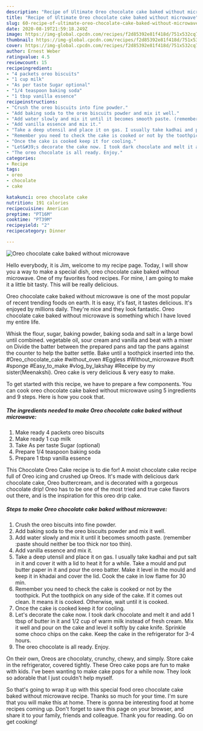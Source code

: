 ```yaml
---
description: "Recipe of Ultimate Oreo chocolate cake baked without microwave"
title: "Recipe of Ultimate Oreo chocolate cake baked without microwave"
slug: 60-recipe-of-ultimate-oreo-chocolate-cake-baked-without-microwave
date: 2020-08-19T21:59:18.249Z
image: https://img-global.cpcdn.com/recipes/f2d85392e81f418d/751x532cq70/oreo-chocolate-cake-baked-without-microwave-recipe-main-photo.jpg
thumbnail: https://img-global.cpcdn.com/recipes/f2d85392e81f418d/751x532cq70/oreo-chocolate-cake-baked-without-microwave-recipe-main-photo.jpg
cover: https://img-global.cpcdn.com/recipes/f2d85392e81f418d/751x532cq70/oreo-chocolate-cake-baked-without-microwave-recipe-main-photo.jpg
author: Ernest Weber
ratingvalue: 4.5
reviewcount: 15
recipeingredient:
- "4 packets oreo biscuits"
- "1 cup milk"
- "As per taste Sugar optional"
- "1/4 teaspoon baking soda"
- "1 tbsp vanilla essence"
recipeinstructions:
- "Crush the oreo biscuits into fine powder."
- "Add baking soda to the oreo biscuits powder and mix it well."
- "Add water slowly and mix it until it becomes smooth paste. (remember :paste should neither be too thick nor too thin)."
- "Add vanilla essence and mix it."
- "Take a deep utensil and place it on gas. I usually take kadhai and put salt in it and cover it with a lid to heat it for a while. Take a mould and put butter paper in it and pour the oreo batter. Make it level in the mould and keep it in khadai and cover the lid. Cook the cake in low flame for 30 min."
- "Remember you need to check the cake is cooked or not by the toothpick. Put the toothpick on any side of the cake. If it comes out clean. It means it is cooked. Otherwise, wait until it is cooked."
- "Once the cake is cooked keep it for cooling."
- "Let&#39;s decorate the cake now. I took dark chocolate and melt it and add 1 tbsp of butter in it and 1/2 cup of warm milk instead of fresh cream. Mix it well and pour on the cake and level it softly by cake knife. Sprinkle some choco chips on the cake. Keep the cake in the refrigerator for 3-4 hours."
- "The oreo chocolate is all ready. Enjoy."
categories:
- Recipe
tags:
- oreo
- chocolate
- cake

katakunci: oreo chocolate cake 
nutrition: 191 calories
recipecuisine: American
preptime: "PT16M"
cooktime: "PT39M"
recipeyield: "2"
recipecategory: Dinner

---
```



![Oreo chocolate cake baked without microwave](https://img-global.cpcdn.com/recipes/f2d85392e81f418d/751x532cq70/oreo-chocolate-cake-baked-without-microwave-recipe-main-photo.jpg)

Hello everybody, it is Jim, welcome to my recipe page. Today, I will show you a way to make a special dish, oreo chocolate cake baked without microwave. One of my favorites food recipes. For mine, I am going to make it a little bit tasty. This will be really delicious.

Oreo chocolate cake baked without microwave is one of the most popular of recent trending foods on earth. It is easy, it's fast, it tastes delicious. It's enjoyed by millions daily. They're nice and they look fantastic. Oreo chocolate cake baked without microwave is something which I have loved my entire life.

Whisk the flour, sugar, baking powder, baking soda and salt in a large bowl until combined. vegetable oil, sour cream and vanilla and beat with a mixer on Divide the batter between the prepared pans and tap the pans against the counter to help the batter settle. Bake until a toothpick inserted into the. #Oreo_chocolate_cake #without_oven #Eggless #Without_microwave #soft #sponge #Easy_to_make #vlog_by_lakshay #Receipe by my sister(Meenakshi). Oreo cake is very delicious &amp; very easy to make.


To get started with this recipe, we have to prepare a few components. You can cook oreo chocolate cake baked without microwave using 5 ingredients and 9 steps. Here is how you cook that.

<!--inarticleads1-->

##### The ingredients needed to make Oreo chocolate cake baked without microwave:

1. Make ready 4 packets oreo biscuits
1. Make ready 1 cup milk
1. Take As per taste Sugar (optional)
1. Prepare 1/4 teaspoon baking soda
1. Prepare 1 tbsp vanilla essence


This Chocolate Oreo Cake recipe is to die for! A moist chocolate cake recipe full of Oreo icing and crushed up Oreos. It&#39;s made with delicious dark chocolate cake, Oreo buttercream, and is decorated with a gorgeous chocolate drip! Oreo has to be one of the most tried and true cake flavors out there, and is the inspiration for this oreo drip cake. 

<!--inarticleads2-->

##### Steps to make Oreo chocolate cake baked without microwave:

1. Crush the oreo biscuits into fine powder.
1. Add baking soda to the oreo biscuits powder and mix it well.
1. Add water slowly and mix it until it becomes smooth paste. (remember :paste should neither be too thick nor too thin).
1. Add vanilla essence and mix it.
1. Take a deep utensil and place it on gas. I usually take kadhai and put salt in it and cover it with a lid to heat it for a while. Take a mould and put butter paper in it and pour the oreo batter. Make it level in the mould and keep it in khadai and cover the lid. Cook the cake in low flame for 30 min.
1. Remember you need to check the cake is cooked or not by the toothpick. Put the toothpick on any side of the cake. If it comes out clean. It means it is cooked. Otherwise, wait until it is cooked.
1. Once the cake is cooked keep it for cooling.
1. Let&#39;s decorate the cake now. I took dark chocolate and melt it and add 1 tbsp of butter in it and 1/2 cup of warm milk instead of fresh cream. Mix it well and pour on the cake and level it softly by cake knife. Sprinkle some choco chips on the cake. Keep the cake in the refrigerator for 3-4 hours.
1. The oreo chocolate is all ready. Enjoy.


On their own, Oreos are chocolaty, crunchy, chewy, and simply. Store cake in the refrigerator, covered tightly. These Oreo cake pops are fun to make with kids. I&#39;ve been wanting to make cake pops for a while now. They look so adorable that I just couldn&#39;t help myself. 

So that's going to wrap it up with this special food oreo chocolate cake baked without microwave recipe. Thanks so much for your time. I'm sure that you will make this at home. There is gonna be interesting food at home recipes coming up. Don't forget to save this page on your browser, and share it to your family, friends and colleague. Thank you for reading. Go on get cooking!

